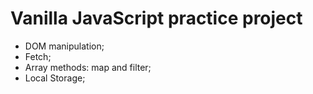 # Vanilla JavaScript practice project

- DOM manipulation;
- Fetch;
- Array methods: map and filter;
- Local Storage;
